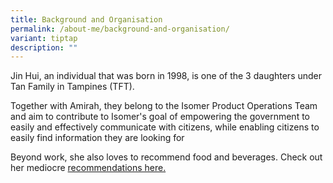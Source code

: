 ```yaml
---
title: Background and Organisation
permalink: /about-me/background-and-organisation/
variant: tiptap
description: ""
---
```

<p>Jin Hui, an individual that was born in 1998, is one of the 3 daughters
under Tan Family in Tampines (TFT).</p>
<p>Together with Amirah, they belong to the Isomer Product Operations Team
and aim to contribute to Isomer's goal of empowering the government to
easily and effectively communicate with citizens, while enabling citizens
to easily find information they are looking for</p>
<p>Beyond work, she also loves to recommend food and beverages. Check out
her mediocre <a href="/recommendations/permalink/coffee/" rel="noopener noreferrer nofollow" target="_blank">recommendations here.</a>
</p>
<p></p>
<p></p>
<p></p>